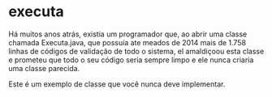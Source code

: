 # executa
 Há muitos anos atrás, existia um programador que, ao abrir uma classe chamada Executa.java,   que possuía ate meados de 2014 mais de 1.758 linhas de códigos de validação de todo o sistema, el amaldiçoou esta classe   e prometeu que todo o seu código seria sempre limpo e ele nunca criaria uma classe parecida. 

Este é um exemplo de classe que você nunca deve implementar. 
